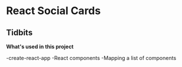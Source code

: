 # React Social Cards

## Tidbits

**What's used in this project**

-create-react-app
-React components
-Mapping a list of components